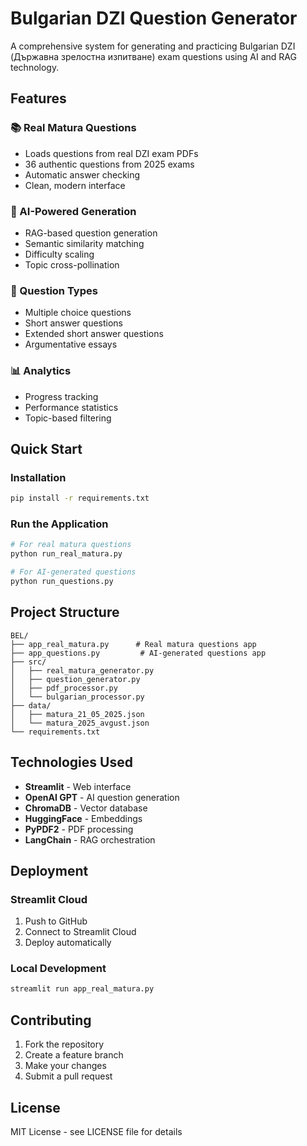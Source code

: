 # Bulgarian DZI Question Generator

A comprehensive system for generating and practicing Bulgarian DZI (Държавна зрелостна изпитване) exam questions using AI and RAG technology.

## Features

### 📚 Real Matura Questions
- Loads questions from real DZI exam PDFs
- 36 authentic questions from 2025 exams
- Automatic answer checking
- Clean, modern interface

### 🤖 AI-Powered Generation
- RAG-based question generation
- Semantic similarity matching
- Difficulty scaling
- Topic cross-pollination

### 🎯 Question Types
- Multiple choice questions
- Short answer questions
- Extended short answer questions
- Argumentative essays

### 📊 Analytics
- Progress tracking
- Performance statistics
- Topic-based filtering

## Quick Start

### Installation
```bash
pip install -r requirements.txt
```

### Run the Application
```bash
# For real matura questions
python run_real_matura.py

# For AI-generated questions
python run_questions.py
```

## Project Structure

```
BEL/
├── app_real_matura.py      # Real matura questions app
├── app_questions.py         # AI-generated questions app
├── src/
│   ├── real_matura_generator.py
│   ├── question_generator.py
│   ├── pdf_processor.py
│   └── bulgarian_processor.py
├── data/
│   ├── matura_21_05_2025.json
│   └── matura_2025_avgust.json
└── requirements.txt
```

## Technologies Used

- **Streamlit** - Web interface
- **OpenAI GPT** - AI question generation
- **ChromaDB** - Vector database
- **HuggingFace** - Embeddings
- **PyPDF2** - PDF processing
- **LangChain** - RAG orchestration

## Deployment

### Streamlit Cloud
1. Push to GitHub
2. Connect to Streamlit Cloud
3. Deploy automatically

### Local Development
```bash
streamlit run app_real_matura.py
```

## Contributing

1. Fork the repository
2. Create a feature branch
3. Make your changes
4. Submit a pull request

## License

MIT License - see LICENSE file for details
